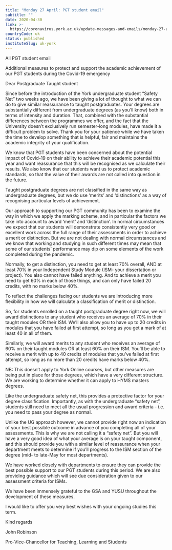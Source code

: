 ```yaml
---
title: "Monday 27 April: PGT student email"
subtitle: ""
date: 2020-04-30
link: >-
  https://coronavirus.york.ac.uk/update-messages-and-emails/monday-27-april-pgt-student-email
countryCode: uk
status: published
instituteSlug: uk-york
---
```

All PGT student email

Additional measures to protect and support the academic achievement of our PGT students during the Covid-19 emergency

Dear Postgraduate Taught student

Since before the introduction of the York undergraduate student “Safety Net” two weeks ago, we have been giving a lot of thought to what we can do to give similar reassurance to taught postgraduates. Your degrees are substantially different from undergraduate degrees (as you’ll know) both in terms of intensity and duration. That, combined with the substantial differences between the programmes we offer, and the fact that the University doesn’t exclusively run semester-long modules, have made it a difficult problem to solve. Thank you for your patience while we have taken the time to develop something that is helpful, fair and maintains the academic integrity of your qualification.

We know that PGT students have been concerned about the potential impact of Covid-19 on their ability to achieve their academic potential this year and want reassurance that this will be recognised as we calculate their results. We also know that our students want us to protect academic standards, so that the value of their awards are not called into question in the future.

Taught postgraduate degrees are not classified in the same way as undergraduate degrees, but we do use ‘merits’ and ‘distinctions’ as a way of recognising particular levels of achievement.

Our approach to supporting our PGT community has been to examine the way in which we apply the marking scheme, and in particular the factors we take into account to award ‘merit’ and ‘distinction’. In normal circumstances we expect that our students will demonstrate consistently very good or excellent work across the full range of their assessments in order to achieve a merit or distinction. But we are not dealing with normal circumstances and we know that working and studying in such different times may mean that some of our students’ performance may dip on some elements of the work completed during the pandemic.

Normally, to get a distinction, you need to get at least 70% overall, AND at least 70% in your Independent Study Module (ISM- your dissertation or project). You also cannot have failed anything. And to achieve a merit you need to get 60% in each of those things, and can only have failed 20 credits, with no marks below 40%.

To reflect the challenges facing our students we are introducing more flexibility in how we will calculate a classification of merit or distinction.

So, for students enrolled on a taught postgraduate degree right now, we will award distinctions to any student who receives an average of 70% in their taught modules OR their ISM. We’ll also allow you to have up to 20 credits in modules that you have failed at first attempt, so long as you get a mark of at least 40 in all of them.

Similarly, we will award merits to any student who receives an average of 60% on their taught modules OR at least 60% on their ISM. You’ll be able to receive a merit with up to 40 credits of modules that you’ve failed at first attempt, so long as no more than 20 credits have marks below 40%.

NB: This doesn’t apply to York Online courses, but other measures are being put in place for those degrees, which have a very different structure. We are working to determine whether it can apply to HYMS masters degrees.

Like the undergraduate safety net, this provides a protective factor for your degree classification. Importantly, as with the undergraduate “safety net”, students still need to meet all the usual progression and award criteria - i.e. you need to pass your degree as normal.

Unlike the UG approach however, we cannot provide right now an indication of your best possible outcome in advance of you completing all of your assessments. This is why we are not calling it a “safety net”. But you will have a very good idea of what your average is on your taught component, and this should provide you with a similar level of reassurance when your department meets to determine if you’ll progress to the ISM section of the degree (mid- to late-May for most departments).

We have worked closely with departments to ensure they can provide the best possible support to our PGT students during this period. We are also providing guidance which will see due consideration given to our assessment criteria for ISMs.

We have been immensely grateful to the GSA and YUSU throughout the development of these measures.

I would like to offer you very best wishes with your ongoing studies this term.

Kind regards

John Robinson

Pro-Vice-Chancellor for Teaching, Learning and Students